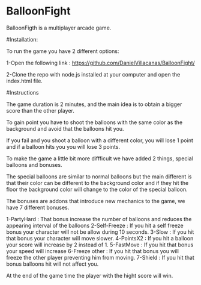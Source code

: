 # BalloonFight

BalloonFigth is a multiplayer arcade game.

#Installation: 

To run the game you have 2 different options:

1-Open the following link :  https://github.com/DanielVillacanas/BalloonFight/

2-Clone the repo with node.js installed at your computer and open the index.html file.

#Instructions

The game duration is 2 minutes, and the main idea is to obtain a bigger score than the other player.

To gain point you have to shoot the balloons with the same color as the background and avoid that the balloons hit you.

If you fail and you shoot a balloon with a different color, you will lose 1 point and if a balloon hits you you will lose 3 points.

To make the game a little bit more diffficult we have added 2 things, special balloons and bonuses. 

The special balloons are similar to normal balloons but the main different is that their color can be different to the background color and if they hit the floor
the background color will change to the color of the special balloon.

The bonuses are addons that introduce new mechanics to the game, we have 7 different bonuses.

1-PartyHard : That bonus increase the number of balloons and reduces the appearing interval of the balloons
2-Self-Freeze : If you hit a self freeze bonus your character will not be allow during 10 seconds.
3-Slow : If you hit that bonus your character will move slower.
4-PointsX2 : If you hit a balloon your score will increase by 2 instead of 1.
5-FastMove : If you hit that bonus your speed will increase
6-Freeze other : If you hit that bonus you will freeze the other player preventing him from moving.
7-Shield : If you hit that bonus balloons hit will not affect you.

At the end of the game time the player with the hight score will win.

